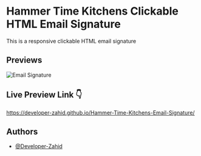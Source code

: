 # Hammer Time Kitchens Clickable HTML Email Signature

This is a responsive clickable HTML email signature


## Previews

![Email Signature](https://developer-zahid.github.io/Hammer-Time-Kitchens-Email-Signature/images/preview.png)


## Live Preview Link 👇

https://developer-zahid.github.io/Hammer-Time-Kitchens-Email-Signature/


## Authors

- [@Developer-Zahid](https://github.com/Developer-Zahid)